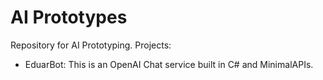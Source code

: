 # AI Prototypes

Repository for AI Prototyping. Projects:

- EduarBot: This is an OpenAI Chat service built in C# and MinimalAPIs.
